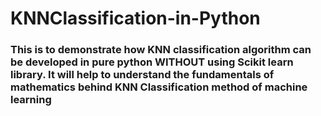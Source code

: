 # KNNClassification-in-Python
### This is to demonstrate how KNN classification algorithm can be developed in pure python WITHOUT using Scikit learn library. It will help to understand the fundamentals of mathematics behind KNN Classification method of machine learning
